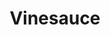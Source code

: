 ---
title: Vinesauce
crosslinks:
- place
- gaming
- Twitch
- StardustCrusaders
- ProCSS
- GiIvaSunner
- JonTron
- nintendo
- Undertale
- memeeconomy
- Moviesinthemaking
- DaystromInstitute
- AskReddit
- GreenLattice
- comics
- food
- placeDE
- KnightsOfPineapple
- redditsilver
---